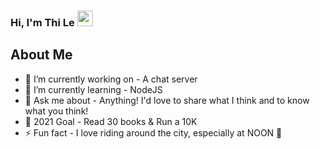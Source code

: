 ### Hi, I'm Thi Le <img src="https://media.giphy.com/media/hvRJCLFzcasrR4ia7z/giphy.gif" width="25px">
## About Me
- 🔭 I’m currently working on - A chat server
- 🌱 I’m currently learning - NodeJS
- 💬 Ask me about - Anything! I'd love to share what I think and to know what you think!
- 🥅 2021 Goal - Read 30 books & Run a 10K 
- ⚡ Fun fact - I love riding around the city, especially at NOON 🥵
